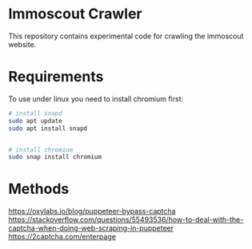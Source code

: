 # Immoscout Crawler

This repository contains experimental code for crawling the immoscout website.

# Requirements

To use under linux you need to install chromium first:

```sh
# install snapd
sudo apt update
sudo apt install snapd


# install chromium
sudo snap install chromium
```

# Methods

https://oxylabs.io/blog/puppeteer-bypass-captcha
https://stackoverflow.com/questions/55493536/how-to-deal-with-the-captcha-when-doing-web-scraping-in-puppeteer
https://2captcha.com/enterpage